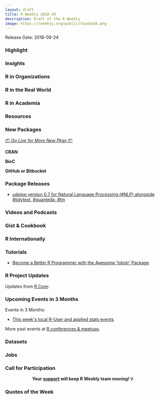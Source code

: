 ```yaml
---
layout: draft
title: R Weekly 2018-39
description: Draft of the R Weekly
image: https://rweekly.org/public/facebook.png
---
```


Release Date: 2018-09-24

###  Highlight



### Insights


###  R in Organizations



### R in the Real World



###  R in Academia



###  Resources




###  New Packages

<p class="added-hostname"><a href="https://rweekly.org/live" target="_blank" class="externalLink">📦 <i>Go Live for More New Pkgs</i> 📦</a></p>

**CRAN**



**BioC**


**GitHub or Bitbucket**


### Package Releases

+ [udpipe version 0.7 for Natural Language Processing (#NLP) alongside #tidytext, #quanteda, #tm](http://bnosac.be/index.php/blog/81-udpipe-version-0-7-for-natural-language-processing-nlp-alongside-tidytext-quanteda-tm) 

###  Videos and Podcasts



### Gist & Cookbook




### R Internationally


###  Tutorials

+ [Become a Better R Programmer with the Awesome ‘lobstr’ Package](https://medium.com/analytics-vidhya/become-a-better-r-programmer-with-the-awesome-lobstr-package-af97fcd22602)

<!--<div class="post-more-begi
n"></div><div class="post-more-end"></div>-->

###  R Project Updates

Updates from [R Core](http://developer.r-project.org/blosxom.cgi/R-devel/NEWS):






###  Upcoming Events in 3 Months

Events in 3 Months:

+ [This week's local R-User and applied stats events](https://community.rstudio.com/c/irl)

More past events at [R conferences & meetups](https://conf.rweekly.org).

### Datasets




### Jobs




###  Call for Participation



<p class="hide-support added-hostname support-rweekly" style="text-align: center;font-weight: bold;">Your <a class="non-visited externalLink" href="https://www.patreon.com/rweekly" onclick="pas(this)">support</a> will keep R Weekly team moving! 💡</p>

###  Quotes of the Week


